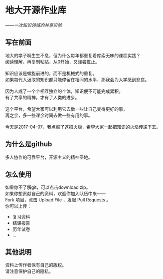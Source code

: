 # 地大开源作业库

*——一次知识领域的共享实验*

## 写在前面
地大的学子啊生生不息，但为什么每年都重复着库索无味的课程实践？<br>
阅读理解，再复制粘贴，从0开始，又浅尝辄止。<br>
<br>
知识应该是螺旋前进的，而不是机械式的重复。<br>
如果每代人汲取的知识都只能停留在相同的水平，那我会为大学感到悲哀。<br>
<br>
因为人成了一个个相互独立的个体，知识便不可能完成累积。<br>
有了共享的精神，才有了人类的进步。<br>
<br>
这个平台，希望大家可以利用它去做一些让自己变得更好的事，<br>
再之余，多一些课余时间去做一些有用的事。<br>
<br>
今天是2017-04-07，我点燃了这把火炬，希望大家一起把知识的火焰传递下去。<br>

## 为什么是github

多人协作的可靠平台，开源主义的精神圣地。<br>

## 怎么使用
如果你不了解git，可以点击download zip。<br>
如果你想贡献自己的资料，欢迎你加入队伍中来——<br>
Fork 项目，点击 Upload File ，发起 Pull Requests 。<br>
你可以上传：
- 复习资料
- 结课报告
- 历年试卷
- ...<br>


## 其他说明
 资料上传作者保有自己的版权。<br>
 请注意保护自己的隐私。
